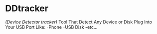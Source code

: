 # DDtracker
*(Device Detector tracker)*
Tool That Detect Any Device or Disk Plug Into Your USB Port Like:
-Phone
-USB Disk
-etc...
